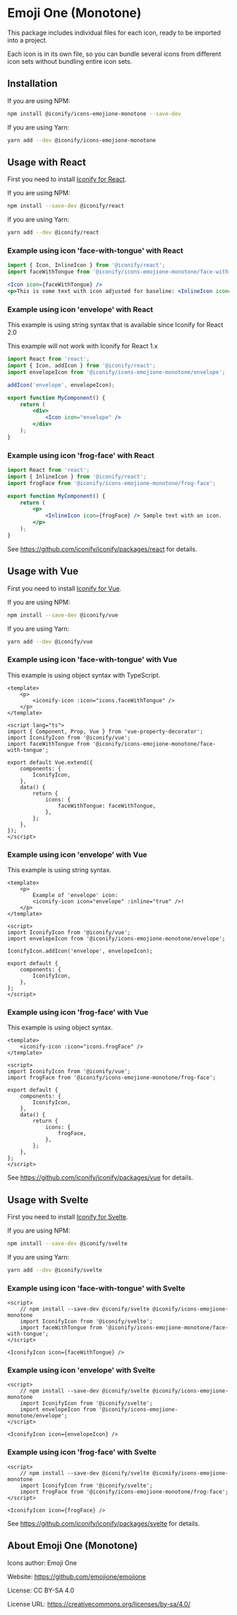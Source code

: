 # Emoji One (Monotone)

This package includes individual files for each icon, ready to be imported into a project.

Each icon is in its own file, so you can bundle several icons from different icon sets without bundling entire icon sets.

## Installation

If you are using NPM:

```bash
npm install @iconify/icons-emojione-monotone --save-dev
```

If you are using Yarn:

```bash
yarn add --dev @iconify/icons-emojione-monotone
```

## Usage with React

First you need to install [Iconify for React](https://github.com/iconify/iconify/packages/react).

If you are using NPM:

```bash
npm install --save-dev @iconify/react
```

If you are using Yarn:

```bash
yarn add --dev @iconify/react
```

### Example using icon 'face-with-tongue' with React

```js
import { Icon, InlineIcon } from '@iconify/react';
import faceWithTongue from '@iconify/icons-emojione-monotone/face-with-tongue';
```

```jsx
<Icon icon={faceWithTongue} />
<p>This is some text with icon adjusted for baseline: <InlineIcon icon={faceWithTongue} /></p>
```

### Example using icon 'envelope' with React

This example is using string syntax that is available since Iconify for React 2.0

This example will not work with Iconify for React 1.x

```jsx
import React from 'react';
import { Icon, addIcon } from '@iconify/react';
import envelopeIcon from '@iconify/icons-emojione-monotone/envelope';

addIcon('envelope', envelopeIcon);

export function MyComponent() {
	return (
		<div>
			<Icon icon="envelope" />
		</div>
	);
}
```

### Example using icon 'frog-face' with React

```jsx
import React from 'react';
import { InlineIcon } from '@iconify/react';
import frogFace from '@iconify/icons-emojione-monotone/frog-face';

export function MyComponent() {
	return (
		<p>
			<InlineIcon icon={frogFace} /> Sample text with an icon.
		</p>
	);
}
```

See https://github.com/iconify/iconify/packages/react for details.

## Usage with Vue

First you need to install [Iconify for Vue](https://github.com/iconify/iconify/packages/vue).

If you are using NPM:

```bash
npm install --save-dev @iconify/vue
```

If you are using Yarn:

```bash
yarn add --dev @iconify/vue
```

### Example using icon 'face-with-tongue' with Vue

This example is using object syntax with TypeScript.

```vue
<template>
	<p>
		<iconify-icon :icon="icons.faceWithTongue" />
	</p>
</template>

<script lang="ts">
import { Component, Prop, Vue } from 'vue-property-decorator';
import IconifyIcon from '@iconify/vue';
import faceWithTongue from '@iconify/icons-emojione-monotone/face-with-tongue';

export default Vue.extend({
	components: {
		IconifyIcon,
	},
	data() {
		return {
			icons: {
				faceWithTongue: faceWithTongue,
			},
		};
	},
});
</script>
```

### Example using icon 'envelope' with Vue

This example is using string syntax.

```vue
<template>
	<p>
		Example of 'envelope' icon:
		<iconify-icon icon="envelope" :inline="true" />!
	</p>
</template>

<script>
import IconifyIcon from '@iconify/vue';
import envelopeIcon from '@iconify/icons-emojione-monotone/envelope';

IconifyIcon.addIcon('envelope', envelopeIcon);

export default {
	components: {
		IconifyIcon,
	},
};
</script>
```

### Example using icon 'frog-face' with Vue

This example is using object syntax.

```vue
<template>
	<iconify-icon :icon="icons.frogFace" />
</template>

<script>
import IconifyIcon from '@iconify/vue';
import frogFace from '@iconify/icons-emojione-monotone/frog-face';

export default {
	components: {
		IconifyIcon,
	},
	data() {
		return {
			icons: {
				frogFace,
			},
		};
	},
};
</script>
```

See https://github.com/iconify/iconify/packages/vue for details.

## Usage with Svelte

First you need to install [Iconify for Svelte](https://github.com/iconify/iconify/packages/svelte).

If you are using NPM:

```bash
npm install --save-dev @iconify/svelte
```

If you are using Yarn:

```bash
yarn add --dev @iconify/svelte
```

### Example using icon 'face-with-tongue' with Svelte

```svelte
<script>
    // npm install --save-dev @iconify/svelte @iconify/icons-emojione-monotone
    import IconifyIcon from '@iconify/svelte';
    import faceWithTongue from '@iconify/icons-emojione-monotone/face-with-tongue';
</script>

<IconifyIcon icon={faceWithTongue} />
```

### Example using icon 'envelope' with Svelte

```svelte
<script>
    // npm install --save-dev @iconify/svelte @iconify/icons-emojione-monotone
    import IconifyIcon from '@iconify/svelte';
    import envelopeIcon from '@iconify/icons-emojione-monotone/envelope';
</script>

<IconifyIcon icon={envelopeIcon} />
```

### Example using icon 'frog-face' with Svelte

```svelte
<script>
    // npm install --save-dev @iconify/svelte @iconify/icons-emojione-monotone
    import IconifyIcon from '@iconify/svelte';
    import frogFace from '@iconify/icons-emojione-monotone/frog-face';
</script>

<IconifyIcon icon={frogFace} />
```

See https://github.com/iconify/iconify/packages/svelte for details.

## About Emoji One (Monotone)

Icons author: Emoji One

Website: https://github.com/emojione/emojione

License: CC BY-SA 4.0

License URL: https://creativecommons.org/licenses/by-sa/4.0/
